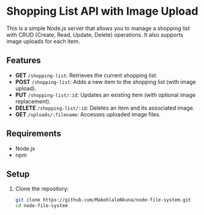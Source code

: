 # Shopping List API with Image Upload

This is a simple Node.js server that allows you to manage a shopping list with CRUD (Create, Read, Update, Delete) operations. It also supports image uploads for each item.

## Features

- **GET** `/shopping-list`: Retrieves the current shopping list.
- **POST** `/shopping-list`: Adds a new item to the shopping list (with image upload).
- **PUT** `/shopping-list/:id`: Updates an existing item (with optional image replacement).
- **DELETE** `/shopping-list/:id`: Deletes an item and its associated image.
- **GET** `/uploads/:filename`: Accesses uploaded image files.

## Requirements

- Node.js
- npm

## Setup

1. Clone the repository:

   ```bash
   git clone https://github.com/MabohlaleNkuna/node-file-system.git
   cd node-file-system
